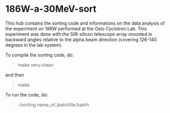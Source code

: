 # 186W-a-30MeV-sort
This hub contains the sorting code and informations on the data analysis of the experiment on 186W performed at the Oslo Cyclotron Lab. 
This experiment was done with the SiRi silicon telescope array mounted in backward angles relative to the alpha beam direction 
(covering 126-140 degrees in the lab system).

To compile the sorting code, do:
>make very-clean

and then
>make

To run the code, do:
>./sorting name_of_batchfile.batch

